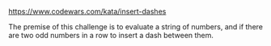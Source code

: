 https://www.codewars.com/kata/insert-dashes

The premise of this challenge is to evaluate a string of numbers, and if there are two odd numbers in a row to insert a dash between them.
